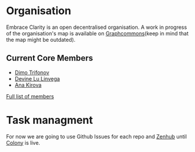 # Organisation

Embrace Clarity is an open decentralised organisation. A work in progress of the organisation's map is available on [Graphcommons]()(keep in mind that the map might be outdated).

## Current Core Members

- [Dimo Trifonov](https://github.com/Embrace-clarity/organisation/blob/master/members/DIMOT.md)
- [Devine Lu Linvega](https://twitter.com/neauoire)
- [Ana Kirova](http://twitter.com/anafiki)

[Full list of members](https://github.com/Embrace-clarity/organisation/tree/master/members)


# Task managment

For now we are going to use Github Issues for each repo and [Zenhub](http://zenhub.com) until [Colony](https://colony.io) is live.
